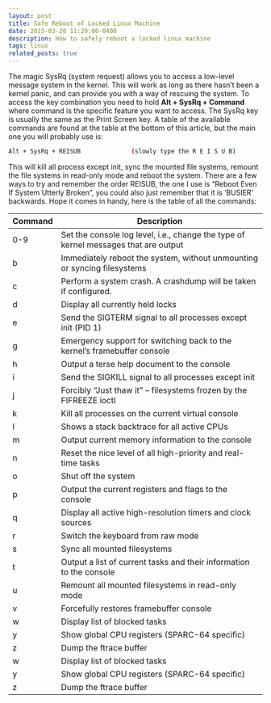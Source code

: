 ```yaml
---
layout: post
title: Safe Reboot of Locked Linux Machine
date: 2015-03-20 11:29:00-0400
description: How to safely reboot a locked linux machine
tags: linux
related_posts: true
---
```


The magic SysRq (system request) allows you to access a low-level message system in the kernel. This will work as long as there hasn’t been a kernel panic, and can provide you with a way of rescuing the system. To access the key combination you need to hold **Alt + SysRq + Command** where command is the specific feature you want to access. The SysRq key is usually the same as the Print Screen key. A table of the available commands are found at the table at the bottom of this article, but the main one you will probably use is:

```bash
Alt + SysRq + REISUB              (slowly type the R E I S U B)
```

This will kill all process except init, sync the mounted file systems, remount the file systems in read-only mode and reboot the system. There are a few ways to try and remember the order REISUB, the one I use is “Reboot Even If System Utterly Broken”, you could also just remember that it is ‘BUSIER’ backwards. Hope it comes in handy, here is the table of all the commands:

| Command | Description                                                                         |
| ------- | ----------------------------------------------------------------------------------- |
| 0-9     | Set the console log level, i.e., change the type of kernel messages that are output |
| b       | Immediately reboot the system, without unmounting or syncing filesystems            |
| c       | Perform a system crash. A crashdump will be taken if configured.                    |
| d       | Display all currently held locks                                                    |
| e       | Send the SIGTERM signal to all processes except init (PID 1)                        |
| g       | Emergency support for switching back to the kernel’s framebuffer console            |
| h       | Output a terse help document to the console                                         |
| i       | Send the SIGKILL signal to all processes except init                                |
| j       | Forcibly “Just thaw it” – filesystems frozen by the FIFREEZE ioctl                  |
| k       | Kill all processes on the current virtual console                                   |
| l       | Shows a stack backtrace for all active CPUs                                         |
| m       | Output current memory information to the console                                    |
| n       | Reset the nice level of all high-priority and real-time tasks                       |
| o       | Shut off the system                                                                 |
| p       | Output the current registers and flags to the console                               |
| q       | Display all active high-resolution timers and clock sources                         |
| r       | Switch the keyboard from raw mode                                                   |
| s       | Sync all mounted filesystems                                                        |
| t       | Output a list of current tasks and their information to the console                 |
| u       | Remount all mounted filesystems in read-only mode                                   |
| v       | Forcefully restores framebuffer console                                             |
| w       | Display list of blocked tasks                                                       |
| y       | Show global CPU registers (SPARC-64 specific)                                       |
| z       | Dump the ftrace buffer                                                              |
| w       | Display list of blocked tasks |
| y       | Show global CPU registers (SPARC-64 specific) |
| z       | Dump the ftrace buffer |
